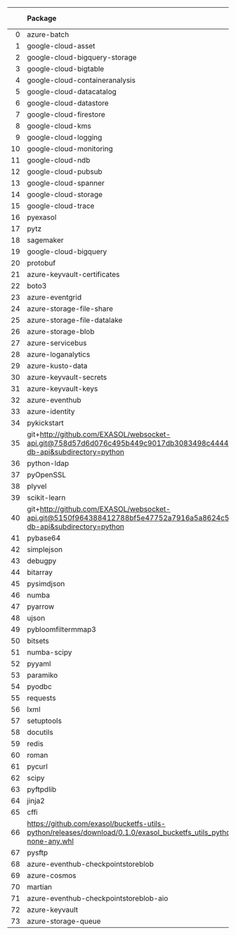 <!-- markdown-link-check-disable -->

|    | Package                                                                                                                       | Version in 3.1.0     | Version in 3.2.0     | Status   |
|---:|:------------------------------------------------------------------------------------------------------------------------------|:---------------------|:---------------------|:---------|
|  0 | azure-batch                                                                                                                   | 10.0.0               | 11.0.0               | UPDATED  |
|  1 | google-cloud-asset                                                                                                            | 3.1.0                | 3.7.1                | UPDATED  |
|  2 | google-cloud-bigquery-storage                                                                                                 | 2.4.0                | 2.11.0               | UPDATED  |
|  3 | google-cloud-bigtable                                                                                                         | 2.2.0                | 2.4.0                | UPDATED  |
|  4 | google-cloud-containeranalysis                                                                                                | 2.3.0                | 2.6.3                | UPDATED  |
|  5 | google-cloud-datacatalog                                                                                                      | 3.2.1                | 3.6.2                | UPDATED  |
|  6 | google-cloud-datastore                                                                                                        | 2.1.3                | 1.15.3               | UPDATED  |
|  7 | google-cloud-firestore                                                                                                        | 2.1.3                | 2.3.4                | UPDATED  |
|  8 | google-cloud-kms                                                                                                              | 2.3.0                | 2.10.1               | UPDATED  |
|  9 | google-cloud-logging                                                                                                          | 2.5.0                | 2.7.0                | UPDATED  |
| 10 | google-cloud-monitoring                                                                                                       | 2.2.1                | 2.8.0                | UPDATED  |
| 11 | google-cloud-ndb                                                                                                              | 1.9.0                | 1.11.1               | UPDATED  |
| 12 | google-cloud-pubsub                                                                                                           | 2.5.0                | 2.9.0                | UPDATED  |
| 13 | google-cloud-spanner                                                                                                          | 3.5.0                | 3.12.1               | UPDATED  |
| 14 | google-cloud-storage                                                                                                          | 1.38.0               | 2.0.0                | UPDATED  |
| 15 | google-cloud-trace                                                                                                            | 1.2.0                | 1.5.1                | UPDATED  |
| 16 | pyexasol                                                                                                                      | 0.20.0               | 0.23.3               | UPDATED  |
| 17 | pytz                                                                                                                          | 2021.1               | 2021.3               | UPDATED  |
| 18 | sagemaker                                                                                                                     | 2.59.5               | 2.72.3               | UPDATED  |
| 19 | google-cloud-bigquery                                                                                                         | 2.20.0               | 2.32.0               | UPDATED  |
| 20 | protobuf                                                                                                                      | 3.17.3               | 3.19.3               | UPDATED  |
| 21 | azure-keyvault-certificates                                                                                                   | 4.2.1                | 4.3.0                | UPDATED  |
| 22 | boto3                                                                                                                         | 1.17.96              | 1.20.37              | UPDATED  |
| 23 | azure-eventgrid                                                                                                               | 4.3.0                | 4.7.1                | UPDATED  |
| 24 | azure-storage-file-share                                                                                                      | 12.5.0               | 12.6.0               | UPDATED  |
| 25 | azure-storage-file-datalake                                                                                                   | 12.4.0               | 12.5.0               | UPDATED  |
| 26 | azure-storage-blob                                                                                                            | 12.8.1               | 12.9.0               | UPDATED  |
| 27 | azure-servicebus                                                                                                              | 7.3.0                | 7.5.0                | UPDATED  |
| 28 | azure-loganalytics                                                                                                            | 0.1.0                | 0.1.1                | UPDATED  |
| 29 | azure-kusto-data                                                                                                              | 2.1.3                | 2.3.2                | UPDATED  |
| 30 | azure-keyvault-secrets                                                                                                        | 4.2.0                | 4.3.0                | UPDATED  |
| 31 | azure-keyvault-keys                                                                                                           | 4.3.1                | 4.4.0                | UPDATED  |
| 32 | azure-eventhub                                                                                                                | 5.5.0                | 5.7.0                | UPDATED  |
| 33 | azure-identity                                                                                                                | 1.6.0                | 1.6.1                | UPDATED  |
| 34 | pykickstart                                                                                                                   | 3.33                 |                      | REMOVED  |
| 35 | git+http://github.com/EXASOL/websocket-api.git@758d57d6d076c495b449c9017db3083498c44445#egg=exasol-db-api&subdirectory=python | No version specified |                      | REMOVED  |
| 36 | python-ldap                                                                                                                   |                      | 3.4.0                | NEW      |
| 37 | pyOpenSSL                                                                                                                     |                      | 21.0.0               | NEW      |
| 38 | plyvel                                                                                                                        |                      | 1.4.0                | NEW      |
| 39 | scikit-learn                                                                                                                  |                      | 1.0.2                | NEW      |
| 40 | git+http://github.com/EXASOL/websocket-api.git@5150f964388412788bf5e47752a7916a5a8624c5#egg=exasol-db-api&subdirectory=python |                      | No version specified | NEW      |
| 41 | pybase64                                                                                                                      |                      | 1.2.1                | NEW      |
| 42 | simplejson                                                                                                                    |                      | 3.17.6               | NEW      |
| 43 | debugpy                                                                                                                       |                      | 1.5.1                | NEW      |
| 44 | bitarray                                                                                                                      |                      | 2.3.5                | NEW      |
| 45 | pysimdjson                                                                                                                    |                      | 4.0.3                | NEW      |
| 46 | numba                                                                                                                         |                      | 0.55.0               | NEW      |
| 47 | pyarrow                                                                                                                       |                      | 6.0.1                | NEW      |
| 48 | ujson                                                                                                                         |                      | 5.1.0                | NEW      |
| 49 | pybloomfiltermmap3                                                                                                            |                      | 0.5.5                | NEW      |
| 50 | bitsets                                                                                                                       |                      | 0.8.3                | NEW      |
| 51 | numba-scipy                                                                                                                   |                      | 0.3.0                | NEW      |
| 52 | pyyaml                                                                                                                        |                      | 6.0                  | NEW      |
| 53 | paramiko                                                                                                                      |                      | 2.9.2                | NEW      |
| 54 | pyodbc                                                                                                                        |                      | 4.0.32               | NEW      |
| 55 | requests                                                                                                                      |                      | 2.27.1               | NEW      |
| 56 | lxml                                                                                                                          |                      | 4.7.1                | NEW      |
| 57 | setuptools                                                                                                                    |                      | 60.5.0               | NEW      |
| 58 | docutils                                                                                                                      |                      | 0.18.1               | NEW      |
| 59 | redis                                                                                                                         |                      | 4.1.0                | NEW      |
| 60 | roman                                                                                                                         |                      | 3.3                  | NEW      |
| 61 | pycurl                                                                                                                        |                      | 7.44.1               | NEW      |
| 62 | scipy                                                                                                                         |                      | 1.6.2                | NEW      |
| 63 | pyftpdlib                                                                                                                     |                      | 1.5.6                | NEW      |
| 64 | jinja2                                                                                                                        |                      | 3.0.3                | NEW      |
| 65 | cffi                                                                                                                          |                      | 1.15.0               | NEW      |
| 66 | https://github.com/exasol/bucketfs-utils-python/releases/download/0.1.0/exasol_bucketfs_utils_python-0.1.0-py3-none-any.whl   |                      | No version specified | NEW      |
| 67 | pysftp                                                                                                                        | 0.2.9                | 0.2.9                |          |
| 68 | azure-eventhub-checkpointstoreblob                                                                                            | 1.1.4                | 1.1.4                |          |
| 69 | azure-cosmos                                                                                                                  | 4.2.0                | 4.2.0                |          |
| 70 | martian                                                                                                                       | 1.4                  | 1.4                  |          |
| 71 | azure-eventhub-checkpointstoreblob-aio                                                                                        | 1.1.4                | 1.1.4                |          |
| 72 | azure-keyvault                                                                                                                | 4.1.0                | 4.1.0                |          |
| 73 | azure-storage-queue                                                                                                           | 12.1.6               | 12.1.6               |          |